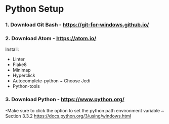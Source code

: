 # Python Setup

### 1. Download Git Bash  -  https://git-for-windows.github.io/ 
### 2. Download Atom  -  https://atom.io/ 
  Install:
  - Linter
  - Flake8
  - Minimap
  - Hyperclick
  - Autocomplete-python
      ~ Choose Jedi
  - Python-tools
### 3. Download Python  -  https://www.python.org/
   -Make sure to click the option to set the python path environment variable
      ~ Section 3.3.2 https://docs.python.org/3/using/windows.html 
